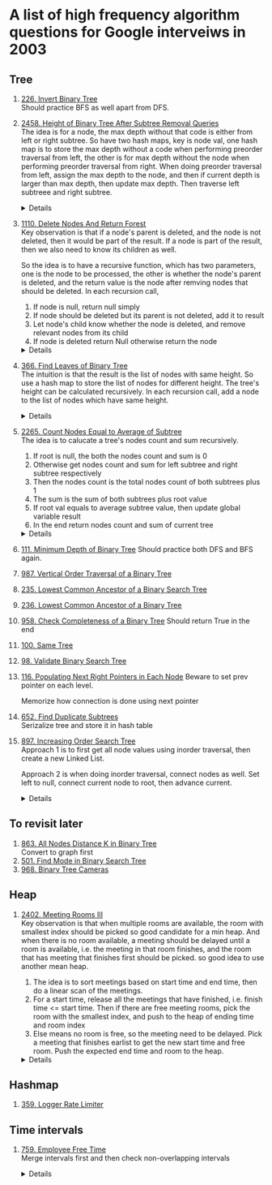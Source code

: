 # A list of high frequency algorithm questions for Google interveiws in 2003
## Tree
1. [226. Invert Binary Tree](https://leetcode.com/problems/invert-binary-tree)  
    Should practice BFS as well apart from DFS.
   
1. [2458. Height of Binary Tree After Subtree Removal Queries](https://leetcode.com/problems/height-of-binary-tree-after-subtree-removal-queries)  
  The idea is for a node, the max depth without that code is either from left or right subtree. So have two hash maps, key is node val, one hash map is to store the max depth without a code when performing preorder traversal from left, the other is for max depth without the node when performing preorder traversal from right. When doing preorder traversal from left, assign the max depth to the node, and then if current depth is larger than max depth, then update max depth. Then traverse left subtreee and right subtree.

    <details>
  
      ```python
     def treeQueries(self, root: Optional[TreeNode], queries: List[int]) -> List[int]:
          maxDepthLeft = 0
          maxDepthRight = 0
          nodeMaxDepthLeftMap = {}
          nodeMaxDepthRightMap = {}
          def preorderFromLeft(root, depth):
              nonlocal maxDepthLeft, nodeMaxDepthLeftMap
              if not root:
                  return
              nodeMaxDepthLeftMap[root.val] = maxDepthLeft
              maxDepthLeft = max(maxDepthLeft, depth)
              preorderFromLeft(root.left, depth + 1)
              preorderFromLeft(root.right, depth + 1)
          
          def preorderFromRight(root, depth):
              nonlocal maxDepthRight, nodeMaxDepthRightMap
              if not root:
                  return
              
              nodeMaxDepthRightMap[root.val] = maxDepthRight
              maxDepthRight = max(maxDepthRight, depth)
              preorderFromRight(root.right, depth + 1)
              preorderFromRight(root.left, depth + 1)
  
          preorderFromLeft(root, 0)
          preorderFromRight(root, 0)
  
          result = []
          for query in queries:
              result.append(max(nodeMaxDepthLeftMap[query], nodeMaxDepthRightMap[query]))
  
          return result
      ```
    </details>
1. [1110. Delete Nodes And Return Forest](https://leetcode.com/problems/delete-nodes-and-return-forest)  
   Key observation is that if a node's parent is deleted, and the node is not deleted, then it would be part of the result. If a node is part of the result, then we also need to know its children as well.

   So the idea is to have a recursive function, which has two parameters, one is the node to be processed, the other is whether the node's parent is deleted, and the return value is the node after remving nodes that should be deleted. In each recursion call,  
    1. If node is null, return null simply  
    1. If node should be deleted but its parent is not deleted, add it to result  
    1. Let node's child know whether the node is deleted, and remove relevant nodes from its child   
    1. If node is deleted return Null otherwise return the node  

    <details>
  
      ```python
   def delNodes(self, root: Optional[TreeNode], to_delete: List[int]) -> List[TreeNode]:
        nodes_to_delete = set(to_delete)
        result = []
        def dfs(root, is_parent_deleted):
            if not root:
                return root
            
            is_deleted = root.val in nodes_to_delete
            if is_parent_deleted and not is_deleted:
                result.append(root)
            
            root.left = dfs(root.left, is_deleted)
            root.right = dfs(root.right, is_deleted)
            return None if is_deleted else root
        dfs(root, True)
        return result
      ```
    </details>

1. [366. Find Leaves of Binary Tree](https://leetcode.com/problems/find-leaves-of-binary-tree)  
  The intuition is that the result is the list of nodes with same height. So use a hash map to store the list of nodes for different height. The tree's height can be calculated recursively. In each recursion call, add a node to the list of nodes which have same height.  

    <details>
  
      ```python
    def findLeaves(self, root: Optional[TreeNode]) -> List[List[int]]:
        heightNodesMap = defaultdict(list)

        def getHeight(root):
            if not root:
                return 0
            
            currHeight = max(getHeight(root.left), getHeight(root.right)) + 1
            heightNodesMap[currHeight].append(root.val)
            return currHeight
        
        return [heightNodesMap[height] for height in range(1, getHeight(root) + 1)]
      ```
    </details>

1. [2265. Count Nodes Equal to Average of Subtree](https://leetcode.com/problems/count-nodes-equal-to-average-of-subtree)  
    The idea is to calucate a tree's nodes count and sum recursively.   
    1. If root is null, the both the nodes count and sum is 0  
    1. Otherwise get nodes count and sum for left subtree and right subtree respectively  
    1. Then the nodes count is the total nodes count of both subtrees plus 1  
    1. The sum is the sum of both subtrees plus root value  
    1. If root val equals to average subtree value, then update global variable result  
    1. In the end return nodes count and sum of current tree  

    <details>
  
      ```python
   def averageOfSubtree(self, root: Optional[TreeNode]) -> int:
        result = 0
        def getNodesCountAndSum(root):
            nonlocal result
            if not root:
                return (0, 0)
            
            leftCount, leftSum = getNodesCountAndSum(root.left)
            rightCount, rightSum = getNodesCountAndSum(root.right)
            currCount = leftCount + rightCount + 1
            currSum = leftSum + rightSum + root.val

            if root.val == currSum // currCount:
                result += 1
            return (currCount, currSum)
        
        getNodesCountAndSum(root)
        return result
      ```
    </details>
1. [111. Minimum Depth of Binary Tree](https://leetcode.com/problems/minimum-depth-of-binary-tree)
    Should practice both DFS and BFS again.
1. [987. Vertical Order Traversal of a Binary Tree](https://leetcode.com/problems/vertical-order-traversal-of-a-binary-tree)
1. [235. Lowest Common Ancestor of a Binary Search Tree](https://leetcode.com/problems/lowest-common-ancestor-of-a-binary-search-tree)
1. [236. Lowest Common Ancestor of a Binary Tree](https://leetcode.com/problems/lowest-common-ancestor-of-a-binary-tree)  
1. [958. Check Completeness of a Binary Tree](https://leetcode.com/problems/check-completeness-of-a-binary-tree)
    Should return True in the end  
1. [100. Same Tree](https://leetcode.com/problems/same-tree)
1. [98. Validate Binary Search Tree](https://leetcode.com/problems/validate-binary-search-tree)
1. [116. Populating Next Right Pointers in Each Node](https://leetcode.com/problems/populating-next-right-pointers-in-each-node)
    Beware to set prev pointer on each level.
   
    Memorize how connection is done using next pointer
1. [652. Find Duplicate Subtrees](https://leetcode.com/problems/find-duplicate-subtrees)  
    Serizalize tree and store it in hash table  
1. [897. Increasing Order Search Tree](https://leetcode.com/problems/increasing-order-search-tree)  
    Approach 1 is to first get all node values using inorder traversal, then create a new Linked List.     
   
    Approach 2 is when doing inorder traversal, connect nodes as well. Set left to null, connect current node to root, then advance current.   

    <details>
  
      ```python
      # Approach 1
    def increasingBST(self, root: TreeNode) -> TreeNode:
        result = []
        def inorder(root):
            if not root:
                return
            inorder(root.left)
            result.append(root.val)
            inorder(root.right)
        
        inorder(root)
        curr = dummyHead = TreeNode()
        for n in result:
            curr.right = TreeNode(n)
            curr = curr.right
        
        return dummyHead.right

      # Approach 2
    def increasingBST(self, root: TreeNode) -> TreeNode:
        curr = dummyHead = TreeNode()
        def inorder(root):
            nonlocal curr
            if not root:
                return
            inorder(root.left)
            root.left = None
            curr.right = root
            curr = curr.right
            inorder(root.right)
        
        inorder(root)     
        return dummyHead.right
      ```
    </details>   

## To revisit later
1. [863. All Nodes Distance K in Binary Tree](https://leetcode.com/problems/all-nodes-distance-k-in-binary-tree)  
    Convert to graph first  
1. [501. Find Mode in Binary Search Tree](https://leetcode.com/problems/find-mode-in-binary-search-tree)
1. [968. Binary Tree Cameras](https://leetcode.com/problems/binary-tree-cameras)      
## Heap
1. [2402. Meeting Rooms III](https://leetcode.com/problems/meeting-rooms-iii)  
    Key observation is that when multiple rooms are available, the room with smallest index should be picked so good candidate for a min heap. And when there is no room available, a meeting should be delayed until a room is available, i.e. the meeting in that room finishes, and the room that has meeting that finishes first should be picked. so good idea to use another mean heap.  
    1. The idea is to sort meetings based on start time and end time, then do a linear scan of the meetings. 
    1. For a start time, release all the meetings that have finished, i.e. finish time <= start time. Then if there are free meeting rooms, pick the room with the smallest index, and push to the heap of ending time and room index
    1. Else means no room is free, so the meeting need to be delayed. Pick a meeting that finishes earlist to get the new start time and free room. Push the expected end time and room to the heap.

    <details>
  
      ```python
    def mostBooked(self, n: int, meetings: List[List[int]]) -> int:
        freeRooms = [r for r in range(n)]
        busyRooms = []
        result = [0] * n
        for start, end in sorted(meetings):
            while busyRooms and busyRooms[0][0] <= start:
                endTime, room = heapq.heappop(busyRooms)
                heapq.heappush(freeRooms, room)
            
            if freeRooms:
                room = heapq.heappop(freeRooms)
                heapq.heappush(busyRooms, [end, room])
            else:
                endTime, room = heapq.heappop(busyRooms)
                heapq.heappush(busyRooms, [endTime + end - start, room])
            result[room] += 1
               
        return result.index(max(result))
      ```
    </details>

   
## Hashmap
1. [359. Logger Rate Limiter](https://leetcode.com/problems/logger-rate-limiter)

## Time intervals
1. [759. Employee Free Time](https://leetcode.com/problems/employee-free-time)  
  Merge intervals first and then check non-overlapping intervals  

    <details>
  
      ```python
    def employeeFreeTime(self, schedule: '[[Interval]]') -> '[Interval]':
        merged = []
        allIntervals = []
        for employeeSchedule in schedule:
            for interval in employeeSchedule:
                allIntervals.append(interval)

        sortedSchedule = sorted(allIntervals, key = lambda interval : (interval.start, interval.end))
        for interval in sortedSchedule:
            if not merged or interval.start > merged[-1].end:
                merged.append(interval)
            else:
                merged[-1].end = max(merged[-1].end, interval.end)
        
        result = []
        for i in range(1, len(merged)):
            result.append(Interval(merged[i - 1].end, merged[i].start))
        
        return result
      ```
    </details>

